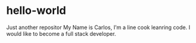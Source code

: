 # hello-world
Just another repositor
My Name is Carlos, I'm a line cook leanring code. 
I would like to become a full stack developer.
